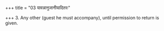 +++
title = "03 यावन्नानुजानीयादितरः"

+++
3. Any other (guest he must accompany), until permission to return is given.
